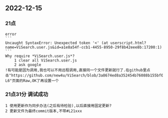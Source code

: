 ## 2022-12-15 
### 21点
    error 
    ```
    Uncaught SyntaxError: Unexpected token '<' (at userscript.html?name=ViSearch.user.js&id=a1e8a54f-ccb1-4455-8950-29f8b42eee8b:17200:1)
    ```
    Why require *ViSearch.user.js*?
        1 clear all ViSearch.user.js
        2 ask google
    !有可能是因为调用,我也可以不用远程调用,直接同一个文件更新就行了.在github里点击"https://github.com/new4u/ViSearch/blob/3a8674ed8a352454b76088b155bf03eb2fa8cbeb/Debug/ViSearchDebug.user.js#L1-L6"页面的Raw,OK了再设置一个
    
### 21点31分 调试成功
    1 使用更新作为同步办法(之后有待检验),以后直接用固定更新?
    2 更新文件为最终commit版本,不带#L21xxx